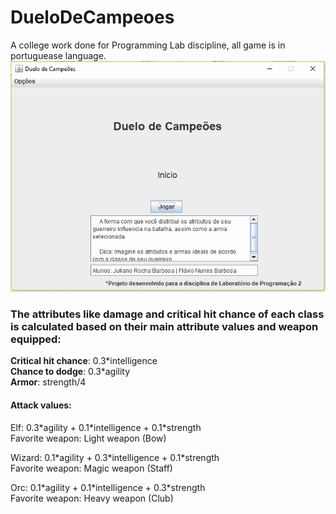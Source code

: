 # DueloDeCampeoes

A college work done for Programming Lab discipline, all game is in portuguease language.
<img src="imgs/gamegif.gif"/>

<h3>The attributes like damage and critical hit chance of each class is calculated based on their main attribute values and weapon equipped:</h3>

<b>Critical hit chance</b>: 0.3\*intelligence<br>
<b>Chance to dodge</b>: 0.3\*agility<br>
<b>Armor</b>: strength/4<br>

<h4>Attack values:</h4>
<p>Elf: 0.3*agility + 0.1*intelligence + 0.1*strength<br>
Favorite weapon: Light weapon (Bow) </p>

<p>Wizard: 0.1*agility + 0.3*intelligence + 0.1*strength<br>
Favorite weapon: Magic weapon (Staff)</p>

<p>Orc: 0.1*agility + 0.1*intelligence + 0.3*strength<br>
Favorite weapon: Heavy weapon (Club)</p>
